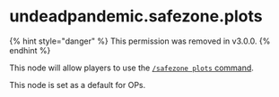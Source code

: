 # undeadpandemic.safezone.plots

{% hint style="danger" %}
This permission was removed in v3.0.0.
{% endhint %}

This node will allow players to use the [`/safezone plots` command](../../../commands/safezone/plots.md).

This node is set as a default for OPs.
